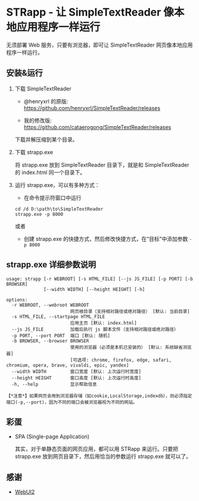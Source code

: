 # STRapp - 让 SimpleTextReader 像本地应用程序一样运行

无须部署 Web 服务，只要有浏览器，即可让 SimpleTextReader 网页像本地应用程序一样运行。

## 安装&运行

1. 下载 SimpleTextReader

    * @henryxrl 的原版: https://github.com/henryxrl/SimpleTextReader/releases

    * 我的修改版: https://github.com/cataerogong/SimpleTextReader/releases

    下载并解压缩到某个目录。

2. 下载 strapp.exe

    将 strapp.exe 放到 SimpleTextReader 目录下，就是和 SimpleTextReader 的 index.html 同一个目录下。

3. 运行 strapp.exe，可以有多种方式：

    * 在命令提示符窗口中运行

    ```
    cd /d D:\path\to\SimpleTextReader
    strapp.exe -p 8000
    ```

    或者

    * 创建 strapp.exe 的快捷方式，然后修改快捷方式，在“目标”中添加参数 `-p 8000`

## strapp.exe 详细参数说明

```
usage: strapp [-r WEBROOT] [-s HTML_FILE] [--js JS_FILE] [-p PORT] [-b BROWSER]
              [--width WIDTH] [--height HEIGHT] [-h]

options:
  -r WEBROOT, --webroot WEBROOT
                        网页根目录（支持相对路径或绝对路径） [默认: 当前目录]
  -s HTML_FILE, --startpage HTML_FILE
                        应用主页 [默认: index.html]
  --js JS_FILE          加载后执行 js 脚本文件（支持相对路径或绝对路径）
  -p PORT, --port PORT  端口 [默认: 随机]
  -b BROWSER, --browser BROWSER
                        使用的浏览器（必须是本机已安装的） [默认: 系统缺省浏览器]
                        [可选项: chrome, firefox, edge, safari, chromium, opera, brave, vivaldi, epic, yandex]
  --width WIDTH         窗口宽度 [默认: 上次运行时宽度]
  --height HEIGHT       窗口高度 [默认: 上次运行时高度]
  -h, --help            显示帮助信息

【*注意*】如果网页会用到浏览器存储（如cookie,LocalStorage,indexdb），则必须指定端口(-p,--port)，因为不同的端口会被浏览器视为不同的网站。
```

## 彩蛋

* SPA (Single-page Application)

    其实，对于单静态页面的网页应用，都可以用 STRapp 来运行。只要把 strapp.exe 放到网页目录下，然后用恰当的参数运行 strapp.exe 就可以了。

## 感谢

* [WebUI2](github.com/webui-dev/python-webui/)
